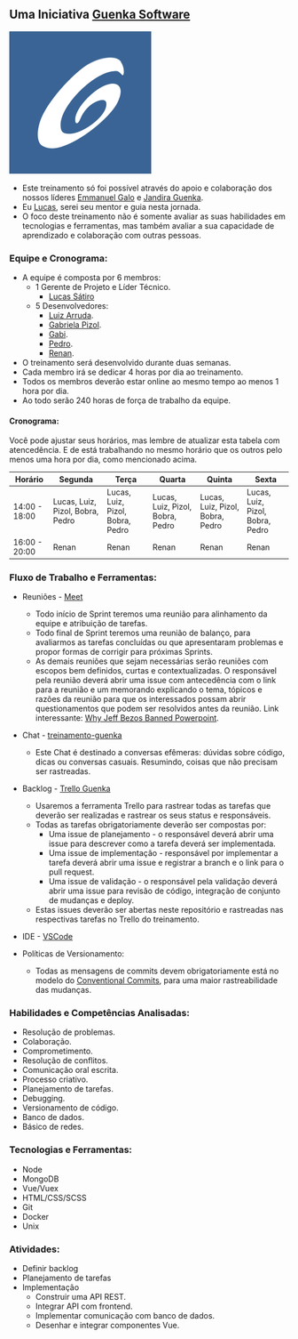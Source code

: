 ## Uma Iniciativa [Guenka Software](http://www.guenka.com.br/)

![](/flat-logo-guenka.png) 

* Este treinamento só foi possível através do apoio e colaboração dos nossos líderes [Emmanuel Galo](https://www.linkedin.com/in/emmanuel-galo-442a35b3/?originalSubdomain=br) e [Jandira Guenka](https://www.linkedin.com/in/jandira-g-palma-29192b8/).
* Eu [Lucas](https://www.linkedin.com/in/lucas-joaquim-81880a159/), serei seu mentor e guia nesta jornada.
* O foco deste treinamento não é somente avaliar as suas habilidades em tecnologias e ferramentas, mas também avaliar a sua capacidade de aprendizado e colaboração com outras pessoas.

### Equipe e Cronograma:

* A equipe é composta por 6 membros:
    * 1 Gerente de Projeto e Líder Técnico.
      * [Lucas Sátiro](https://github.com/lusatiro)
    * 5 Desenvolvedores:
      * [Luiz Arruda](https://github.com/arrudaluiz).
      * [Gabriela Pizol](https://github.com/gabidepizol).
      * [Gabi]().
      * [Pedro]().
      * [Renan]().
* O treinamento será desenvolvido durante duas semanas.
* Cada membro irá se dedicar 4 horas por dia ao treinamento.
* Todos os membros deverão estar online ao mesmo tempo ao menos 1 hora por dia.
* Ao todo serão 240 horas de força de trabalho da equipe.


#### Cronograma:

Você pode ajustar seus horários, mas lembre de atualizar esta tabela com atencedência. E de está trabalhando no mesmo horário que os outros pelo menos uma hora por dia, como mencionado acima.

| Horário  | Segunda | Terça | Quarta | Quinta | Sexta |
| ----------- | ----------- | ----------- | ----------- | ----------- | ----------- |
| 14:00 - 18:00 | Lucas, Luiz, Pizol, Bobra, Pedro| Lucas, Luiz, Pizol, Bobra, Pedro | Lucas, Luiz, Pizol, Bobra, Pedro | Lucas, Luiz, Pizol, Bobra, Pedro | Lucas, Luiz, Pizol, Bobra, Pedro |
| 16:00 - 20:00 | Renan | Renan | Renan | Renan | Renan |

### Fluxo de Trabalho e Ferramentas:

* Reuniões - [Meet](http://meet.new/)
    
    * Todo início de Sprint teremos uma reunião para alinhamento da equipe e atribuição de tarefas.
    * Todo final de Sprint teremos uma reunião de balanço, para avaliarmos as tarefas concluídas ou que apresentaram problemas e propor formas de corrigir para próximas Sprints.
    * As demais reuniões que sejam necessárias serão reuniões com escopos bem definidos, curtas e contextualizadas. O responsável pela reunião deverá abrir uma issue com antecedência com o link para a reunião e um memorando explicando o tema, tópicos e razões da reunião para que os interessados possam abrir questionamentos que podem ser resolvidos antes da reunião. Link interessante: [Why Jeff Bezos Banned Powerpoint](https://www.geeknack.com/2019/11/02/why-jeff-bezos-banned-powerpoint/).

* Chat - [treinamento-guenka](https://gitter.im/treinamento-guenka/community)

    * Este Chat é destinado a conversas efêmeras: dúvidas sobre código, dicas ou conversas casuais. Resumindo, coisas que não precisam ser rastreadas.

* Backlog - [Trello Guenka](https://trello.com/b/qtJ2Nol2/treinamento)
    * Usaremos a ferramenta Trello para rastrear todas as tarefas que deverão ser realizadas e rastrear os seus status e responsáveis.
    * Todas as tarefas obrigatoriamente deverão ser compostas por:
        * Uma issue de planejamento - o responsável deverá abrir uma issue para descrever como a tarefa deverá ser implementada.
        * Uma issue de implementação - responsável por implementar a tarefa deverá abrir uma issue e registrar a branch e o link para o pull request. 
        * Uma issue de validação - o responsável pela validação deverá abrir uma issue para revisão de código, integração de conjunto de mudanças e deploy.
     * Estas issues deverão ser abertas neste repositório e rastreadas nas respectivas tarefas no Trello do treinamento.

* IDE - [VSCode](https://code.visualstudio.com/)

* Políticas de Versionamento:
    * Todas as mensagens de commits devem obrigatoriamente está no modelo do [Conventional Commits](https://www.conventionalcommits.org/en/v1.0.0/), para uma maior rastreabilidade das mudanças.

### Habilidades e Competências Analisadas:

* Resolução de problemas.
* Colaboração.
* Comprometimento.
* Resolução de conflitos.
* Comunicação oral escrita.
* Processo criativo.
* Planejamento de tarefas.
* Debugging.
* Versionamento de código.
* Banco de dados.
* Básico de redes.

### Tecnologias e Ferramentas:

* Node
* MongoDB
* Vue/Vuex
* HTML/CSS/SCSS
* Git
* Docker
* Unix

### Atividades:

* Definir backlog
* Planejamento de tarefas
* Implementação
    * Construir uma API REST.
    * Integrar API com frontend.
    * Implementar comunicação com banco de dados.
    * Desenhar e integrar componentes Vue.





